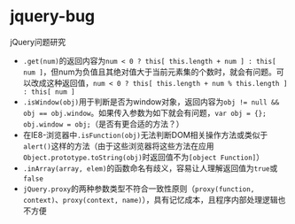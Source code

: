 jquery-bug
==========

jQuery问题研究

- `.get(num)`的返回内容为`num < 0 ? this[ this.length + num ] : this[ num ]`，但num为负值且其绝对值大于当前元素集的个数时，就会有问题。可以改成这种返回值，`num < 0 ? this[ this.length + num % this.length ] : this[ num ]`
- `.isWindow(obj)`用于判断是否为window对象，返回内容为`obj != null && obj == obj.window`。如果传入参数为如下就会有问题，`var obj = {}; obj.window = obj;`（是否有更合适的方法？）
- 在IE8-浏览器中`.isFunction(obj)`无法判断DOM相关操作方法或类似于`alert()`这样的方法（由于这些浏览器将这些方法在应用`Object.prototype.toString(obj)`时返回值不为`[object Function]`）
- `.inArray(array, elem)`的函数命名有歧义，容易让人理解返回值为`true`或`false`
- `jQuery.proxy`的两种参数类型不符合一致性原则（`proxy(function, context)`、`proxy(context, name)`），具有记忆成本，且程序内部处理逻辑也不方便
